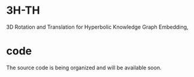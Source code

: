 # 3H-TH
3D Rotation and Translation for Hyperbolic Knowledge Graph Embedding, 

# code 
The source code is being organized and will be available soon.
